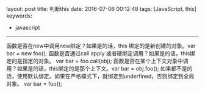 layout: post
title: 判断this
date: 2016-07-06 00:12:48
tags: [JavaScript, this]
keywords:
- javascript
---

函数是否在new中调用new绑定？如果是的话，this 绑定的是新创建的对象。var bar = new foo();
函数是否通过call apply 或者硬绑定调用？如果是的话，this绑定的是指定的对象。 var bar = foo.call(obj);
函数是否在某个上下文对象中调用？如果是的话，this绑定的是那个上下文。var bar = obj.foo();
如果都不是的话，使用默认绑定。如果在严格模式下，就绑定到underfined，否则绑定到全局对象。 var bar = foo();